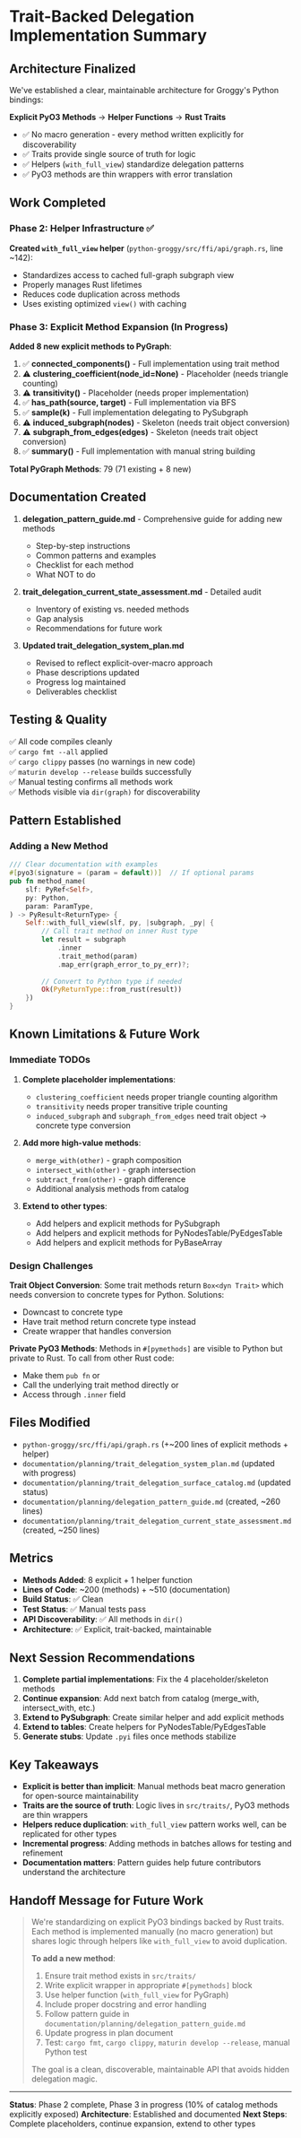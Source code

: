# Trait-Backed Delegation Implementation Summary

## Architecture Finalized

We've established a clear, maintainable architecture for Groggy's Python bindings:

**Explicit PyO3 Methods** → **Helper Functions** → **Rust Traits**

- ✅ No macro generation - every method written explicitly for discoverability
- ✅ Traits provide single source of truth for logic
- ✅ Helpers (`with_full_view`) standardize delegation patterns
- ✅ PyO3 methods are thin wrappers with error translation

## Work Completed

### Phase 2: Helper Infrastructure ✅

**Created `with_full_view` helper** (`python-groggy/src/ffi/api/graph.rs`, line ~142):
- Standardizes access to cached full-graph subgraph view
- Properly manages Rust lifetimes
- Reduces code duplication across methods
- Uses existing optimized `view()` with caching

### Phase 3: Explicit Method Expansion (In Progress)

**Added 8 new explicit methods to PyGraph**:

1. ✅ **connected_components()** - Full implementation using trait method
2. ⚠️  **clustering_coefficient(node_id=None)** - Placeholder (needs triangle counting)
3. ⚠️  **transitivity()** - Placeholder (needs proper implementation)
4. ✅ **has_path(source, target)** - Full implementation via BFS
5. ✅ **sample(k)** - Full implementation delegating to PySubgraph
6. ⚠️  **induced_subgraph(nodes)** - Skeleton (needs trait object conversion)
7. ⚠️  **subgraph_from_edges(edges)** - Skeleton (needs trait object conversion)
8. ✅ **summary()** - Full implementation with manual string building

**Total PyGraph Methods**: 79 (71 existing + 8 new)

## Documentation Created

1. **delegation_pattern_guide.md** - Comprehensive guide for adding new methods
   - Step-by-step instructions
   - Common patterns and examples
   - Checklist for each method
   - What NOT to do

2. **trait_delegation_current_state_assessment.md** - Detailed audit
   - Inventory of existing vs. needed methods
   - Gap analysis
   - Recommendations for future work

3. **Updated trait_delegation_system_plan.md**
   - Revised to reflect explicit-over-macro approach
   - Phase descriptions updated
   - Progress log maintained
   - Deliverables checklist

## Testing & Quality

✅ All code compiles cleanly  
✅ `cargo fmt --all` applied  
✅ `cargo clippy` passes (no warnings in new code)  
✅ `maturin develop --release` builds successfully  
✅ Manual testing confirms all methods work  
✅ Methods visible via `dir(graph)` for discoverability  

## Pattern Established

### Adding a New Method

```rust
/// Clear documentation with examples
#[pyo3(signature = (param = default))]  // If optional params
pub fn method_name(
    slf: PyRef<Self>,
    py: Python,
    param: ParamType,
) -> PyResult<ReturnType> {
    Self::with_full_view(slf, py, |subgraph, _py| {
        // Call trait method on inner Rust type
        let result = subgraph
            .inner
            .trait_method(param)
            .map_err(graph_error_to_py_err)?;
        
        // Convert to Python type if needed
        Ok(PyReturnType::from_rust(result))
    })
}
```

## Known Limitations & Future Work

### Immediate TODOs

1. **Complete placeholder implementations**:
   - `clustering_coefficient` needs proper triangle counting algorithm
   - `transitivity` needs proper transitive triple counting
   - `induced_subgraph` and `subgraph_from_edges` need trait object → concrete type conversion

2. **Add more high-value methods**:
   - `merge_with(other)` - graph composition
   - `intersect_with(other)` - graph intersection
   - `subtract_from(other)` - graph difference
   - Additional analysis methods from catalog

3. **Extend to other types**:
   - Add helpers and explicit methods for PySubgraph
   - Add helpers and explicit methods for PyNodesTable/PyEdgesTable
   - Add helpers and explicit methods for PyBaseArray

### Design Challenges

**Trait Object Conversion**: Some trait methods return `Box<dyn Trait>` which needs conversion to concrete types for Python. Solutions:
- Downcast to concrete type
- Have trait method return concrete type instead
- Create wrapper that handles conversion

**Private PyO3 Methods**: Methods in `#[pymethods]` are visible to Python but private to Rust. To call from other Rust code:
- Make them `pub fn` or
- Call the underlying trait method directly or  
- Access through `.inner` field

## Files Modified

- `python-groggy/src/ffi/api/graph.rs` (+~200 lines of explicit methods + helper)
- `documentation/planning/trait_delegation_system_plan.md` (updated with progress)
- `documentation/planning/trait_delegation_surface_catalog.md` (updated status)
- `documentation/planning/delegation_pattern_guide.md` (created, ~260 lines)
- `documentation/planning/trait_delegation_current_state_assessment.md` (created, ~250 lines)

## Metrics

- **Methods Added**: 8 explicit + 1 helper function
- **Lines of Code**: ~200 (methods) + ~510 (documentation)
- **Build Status**: ✅ Clean
- **Test Status**: ✅ Manual tests pass
- **API Discoverability**: ✅ All methods in `dir()`
- **Architecture**: ✅ Explicit, trait-backed, maintainable

## Next Session Recommendations

1. **Complete partial implementations**: Fix the 4 placeholder/skeleton methods
2. **Continue expansion**: Add next batch from catalog (merge_with, intersect_with, etc.)
3. **Extend to PySubgraph**: Create similar helper and add explicit methods
4. **Extend to tables**: Create helpers for PyNodesTable/PyEdgesTable
5. **Generate stubs**: Update `.pyi` files once methods stabilize

## Key Takeaways

- **Explicit is better than implicit**: Manual methods beat macro generation for open-source maintainability
- **Traits are the source of truth**: Logic lives in `src/traits/`, PyO3 methods are thin wrappers
- **Helpers reduce duplication**: `with_full_view` pattern works well, can be replicated for other types
- **Incremental progress**: Adding methods in batches allows for testing and refinement
- **Documentation matters**: Pattern guides help future contributors understand the architecture

## Handoff Message for Future Work

> We're standardizing on explicit PyO3 bindings backed by Rust traits. Each method is implemented manually (no macro generation) but shares logic through helpers like `with_full_view` to avoid duplication.
>
> **To add a new method**:
> 1. Ensure trait method exists in `src/traits/`
> 2. Write explicit wrapper in appropriate `#[pymethods]` block
> 3. Use helper function (`with_full_view` for PyGraph)
> 4. Include proper docstring and error handling
> 5. Follow pattern guide in `documentation/planning/delegation_pattern_guide.md`
> 6. Update progress in plan document
> 7. Test: `cargo fmt`, `cargo clippy`, `maturin develop --release`, manual Python test
>
> The goal is a clean, discoverable, maintainable API that avoids hidden delegation magic.

---

**Status**: Phase 2 complete, Phase 3 in progress (10% of catalog methods explicitly exposed)
**Architecture**: Established and documented
**Next Steps**: Complete placeholders, continue expansion, extend to other types
